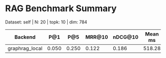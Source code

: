 # RAG Benchmark Summary
Dataset: self | N: 20 | topk: 10 | dim: 784

| Backend | P@1 | P@5 | MRR@10 | nDCG@10 | Mean ms | P95 ms |
|---------|-----|-----|--------|---------|---------|--------|
| graphrag_local | 0.050 | 0.250 | 0.122 | 0.186 | 518.28 | 2563.17 |